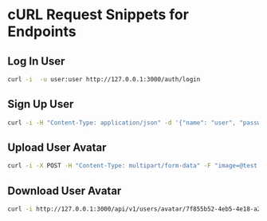 # cURL Request Snippets for Endpoints

## Log In User

```bash
curl -i  -u user:user http://127.0.0.1:3000/auth/login
```

## Sign Up User

```bash
curl -i -H "Content-Type: application/json" -d '{"name": "user", "password": "user"}' http://127.0.0.1:3000/auth/signup
```

## Upload User Avatar

```bash
curl -i -X POST -H "Content-Type: multipart/form-data" -F "image=@test.png" http://127.0.0.1:3000/api/v1/users/avatar/89d5de0e-4108-447d-aff1-0f8d0dfa0284
```

## Download User Avatar

```bash
curl -i http://127.0.0.1:3000/api/v1/users/avatar/7f855b52-4eb5-4e18-a235-faff0378b6e3
```
